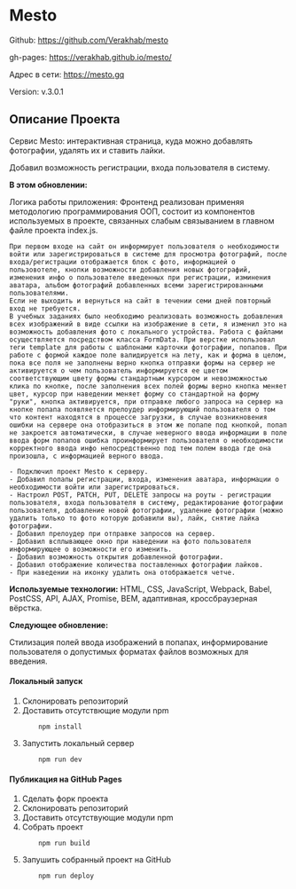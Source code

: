 # Mesto

Github: https://github.com/Verakhab/mesto

gh-pages: https://verakhab.github.io/mesto/

Адрес в сети: https://mesto.gq

Version: v.3.0.1

## Описание Проекта

Сервис Mesto: интерактивная страница, куда можно добавлять фотографии, удалять их и ставить лайки.

Добавил возможность регистрации, входа пользователя в систему.

__В этом обновлении:__

Логика работы приложения:
  Фронтенд реализован применяя методологию программирования ООП, состоит из компонентов используемых в проекте, связанных слабым связыванием в главном файле проекта index.js.

    При первом входе на сайт он информирует пользователя о необходимости войти или зарегистрироваться в системе для просмотра фотографий, после входа/регистрации отображается блок с фото, информацией о пользовотеле, кнопки возможности добавления новых фотографий, изменения инфо о пользователе введенных при регистрации, изминения аватара, альбом фотографий добавленных всеми зарегистрированными пользователями.
    Если не выходить и вернуться на сайт в течении семи дней повторный вход не требуется.
    В учебных заданиях было необходимо реализовать возможность добавления всех изображений в виде ссылки на изображение в сети, я изменил это на возможность добавления фото с локального устройства. Работа с файлами осуществляется посредством класса FormData. При верстке использовал теги template для работы с шаблонами карточки фотографии, попапов. При работе с формой каждое поле валидируется на лету, как и форма в целом, пока все поля не заполнены верно кнопка отправки формы на сервер не активируется о чем пользователь информируется ее цветом соответствующим цвету формы стандартным курсором и невозможностью клика по кнопке, после заполнения всех полей формы верно кнопка меняет цвет, курсор при наведении меняет форму со стандартной на форму "руки", кнопка активируется, при отправке любого запроса на сервер на кнопке попапа появляется прелоудер информирующий пользователя о том что контент находятся в процессе загрузки, в случае возникновения ошибки на сервере она отобразиться в этом же попапе под кнопкой, попап не закроется автоматически, в случае неверного ввода информации в поле ввода форм попапов ошибка проинформирует пользователя о необходимости корректного ввода инфо непосредственно под тем полем ввода где она произошла, с информацией верного ввода.

    - Подключил проект Mesto к серверу.
    - Добавил попапы регистрации, входа, изменения аватара, информации о необходимости войти или зарегистрироваться.
    - Настроил POST, PATCH, PUT, DELETE запросы на роуты - регистрации пользователя, входа пользователя в систему, редактирование фотографии пользователя, добавление новой фотографии, удаление фотографии (можно удалить только то фото которую добавили вы), лайк, снятие лайка фотографии.
    - Добавил прелоудер при отправке запросов на сервер.
    - Добавил всплывающее окно при наведении на фото пользователя информирующее о возможности его изменить.
    - Добавил возможность открытия добавленной фотографии.
    - Добавил отображение количества поставленных фотографии лайков.
    - При наведении на иконку удалить она отображается четче.

__Используемые технологии:__ HTML, CSS, JavaScript, Webpack, Babel, PostCSS, API, AJAX, Promise, BEM, адаптивная, кроссбраузерная вёрстка.

__Следующее обновление:__

Стилизация полей ввода изображений в попапах, информирование пользователя о допустимых форматах файлов возможных для введения.

#### Локальный запуск
1. Склонировать репозиторий
2. Доставить отсутствющие модули npm
    ```
        npm install
    ```
3. Запустить локальный сервер
    ```
        npm run dev
    ```

#### Публикация на GitHub Pages
1. Сделать форк проекта
2. Склонировать репозиторий
3. Доставить отсутствующие модули npm
4. Собрать проект
    ```
        npm run build
    ```
5. Запушить собранный проект на GitHub
    ```
        npm run deploy
    ```